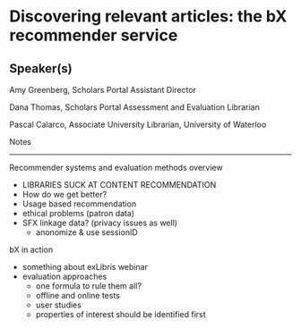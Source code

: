 Discovering relevant articles: the bX recommender service
===

Speaker(s)
---
Amy Greenberg, Scholars Portal Assistant Director 

Dana Thomas, Scholars Portal Assessment and Evaluation Librarian 

Pascal Calarco, Associate University Librarian, University of Waterloo

Notes
___
Recommender systems and evaluation methods overview

  - LIBRARIES SUCK AT CONTENT RECOMMENDATION
  - How do we get better?
  - Usage based recommendation
  - ethical problems (patron data)
  - SFX linkage data? (privacy issues as well) 
    - anonomize & use sessionID

bX in action
  - something about exLibris webinar
  - evaluation approaches
    - one formula to rule them all?
    - offline and online tests
    - user studies
    - properties of interest should be identified first

